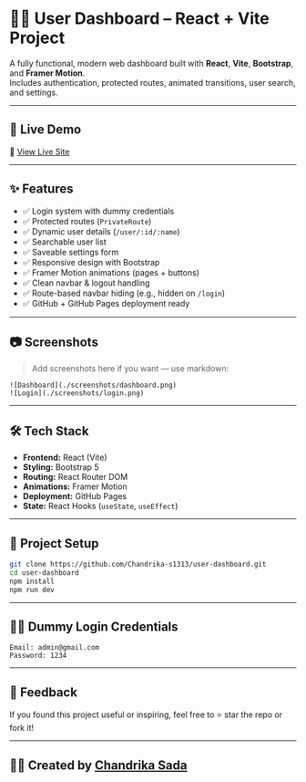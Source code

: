 # 🧑‍💻 User Dashboard – React + Vite Project

A fully functional, modern web dashboard built with **React**, **Vite**, **Bootstrap**, and **Framer Motion**.  
Includes authentication, protected routes, animated transitions, user search, and settings.

---

## 🚀 Live Demo

🔗 [View Live Site](https://Chandrika-s1313.github.io/user-dashboard)

---

## ✨ Features

- ✅ Login system with dummy credentials
- ✅ Protected routes (`PrivateRoute`)
- ✅ Dynamic user details (`/user/:id/:name`)
- ✅ Searchable user list
- ✅ Saveable settings form
- ✅ Responsive design with Bootstrap
- ✅ Framer Motion animations (pages + buttons)
- ✅ Clean navbar & logout handling
- ✅ Route-based navbar hiding (e.g., hidden on `/login`)
- ✅ GitHub + GitHub Pages deployment ready

---

## 📷 Screenshots

> Add screenshots here if you want — use markdown:

```
![Dashboard](./screenshots/dashboard.png)
![Login](./screenshots/login.png)
```

---

## 🛠️ Tech Stack

- **Frontend:** React (Vite)
- **Styling:** Bootstrap 5
- **Routing:** React Router DOM
- **Animations:** Framer Motion
- **Deployment:** GitHub Pages
- **State:** React Hooks (`useState`, `useEffect`)

---

## 📁 Project Setup

```bash
git clone https://github.com/Chandrika-s1313/user-dashboard.git
cd user-dashboard
npm install
npm run dev
```

---

## 👨‍🔧 Dummy Login Credentials

```
Email: admin@gmail.com
Password: 1234
```

---

## 📩 Feedback

If you found this project useful or inspiring, feel free to ⭐️ star the repo or fork it!

---

## 🧑‍🎓 Created by [Chandrika Sada](https://github.com/Chandrika-s1313)
